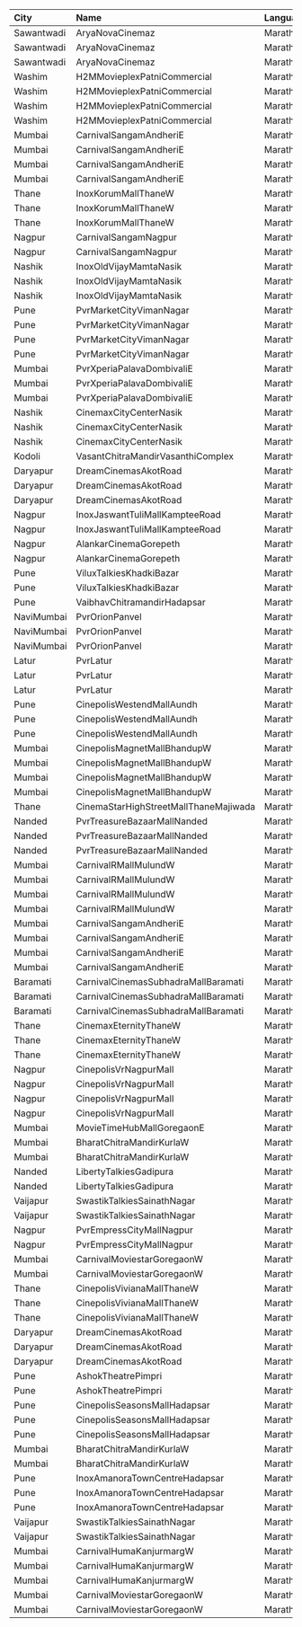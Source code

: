| City       | Name                                  | Language |  Time | Type            | Price | Capacity | Booked |
| :--------- | :------------------------------------ | :------- | ----: | :-------------- | ----: | -------: | -----: |
| Sawantwadi | AryaNovaCinemaz                       | Marathi  | 09:30 | Vip             |  170₹ |      100 |      0 |
| Sawantwadi | AryaNovaCinemaz                       | Marathi  | 09:30 | Gold            |  150₹ |      100 |      0 |
| Sawantwadi | AryaNovaCinemaz                       | Marathi  | 09:30 | Silver          |  150₹ |      100 |      0 |
| Washim     | H2MMovieplexPatniCommercial           | Marathi  | 09:45 | Gl              |  100₹ |       96 |      0 |
| Washim     | H2MMovieplexPatniCommercial           | Marathi  | 09:45 | Pl              |  100₹ |       60 |      0 |
| Washim     | H2MMovieplexPatniCommercial           | Marathi  | 09:45 | Sf              |  100₹ |      500 |    479 |
| Washim     | H2MMovieplexPatniCommercial           | Marathi  | 09:45 | Sl              |   70₹ |       52 |      0 |
| Mumbai     | CarnivalSangamAndheriE                | Marathi  | 10:10 | PlatinumOffline |  160₹ |       10 |      0 |
| Mumbai     | CarnivalSangamAndheriE                | Marathi  | 10:10 | GoldOffline     |  140₹ |       19 |      0 |
| Mumbai     | CarnivalSangamAndheriE                | Marathi  | 10:10 | SilverOffline   |  110₹ |       99 |      1 |
| Mumbai     | CarnivalSangamAndheriE                | Marathi  | 10:10 | BronzeOffline   |  110₹ |       26 |      0 |
| Thane      | InoxKorumMallThaneW                   | Marathi  | 10:30 | Club            |  112₹ |       54 |      0 |
| Thane      | InoxKorumMallThaneW                   | Marathi  | 10:30 | Executive       |  112₹ |       26 |      0 |
| Thane      | InoxKorumMallThaneW                   | Marathi  | 10:30 | Royal           |  210₹ |        9 |      0 |
| Nagpur     | CarnivalSangamNagpur                  | Marathi  | 10:45 | Gold            |  150₹ |      259 |      1 |
| Nagpur     | CarnivalSangamNagpur                  | Marathi  | 10:45 | Silver          |  130₹ |       76 |      0 |
| Nashik     | InoxOldVijayMamtaNasik                | Marathi  | 11:00 | Executive       |   90₹ |       22 |      0 |
| Nashik     | InoxOldVijayMamtaNasik                | Marathi  | 11:00 | Platinum        |  112₹ |       45 |      0 |
| Nashik     | InoxOldVijayMamtaNasik                | Marathi  | 11:00 | Silver          |  112₹ |       95 |      0 |
| Pune       | PvrMarketCityVimanNagar               | Marathi  | 11:00 | Recliner        |  200₹ |        7 |      0 |
| Pune       | PvrMarketCityVimanNagar               | Marathi  | 11:00 | PrimePlus       |  150₹ |        6 |      0 |
| Pune       | PvrMarketCityVimanNagar               | Marathi  | 11:00 | Prime           |  110₹ |       61 |      1 |
| Pune       | PvrMarketCityVimanNagar               | Marathi  | 11:00 | Classic         |  110₹ |       38 |      0 |
| Mumbai     | PvrXperiaPalavaDombivaliE             | Marathi  | 11:45 | Classic         |  150₹ |       18 |      0 |
| Mumbai     | PvrXperiaPalavaDombivaliE             | Marathi  | 11:45 | Prime           |  160₹ |       82 |      0 |
| Mumbai     | PvrXperiaPalavaDombivaliE             | Marathi  | 11:45 | Recliner        |  260₹ |        6 |      0 |
| Nashik     | CinemaxCityCenterNasik                | Marathi  | 11:45 | Recliner        |  310₹ |       17 |      0 |
| Nashik     | CinemaxCityCenterNasik                | Marathi  | 11:45 | Prime           |  150₹ |       67 |      8 |
| Nashik     | CinemaxCityCenterNasik                | Marathi  | 11:45 | Classic         |  110₹ |       17 |      0 |
| Kodoli     | VasantChitraMandirVasanthiComplex     | Marathi  | 12:00 | Class           |   70₹ |      260 |    200 |
| Daryapur   | DreamCinemasAkotRoad                  | Marathi  | 12:15 | Vip             |  160₹ |       62 |     32 |
| Daryapur   | DreamCinemasAkotRoad                  | Marathi  | 12:15 | Gold            |  130₹ |       92 |     45 |
| Daryapur   | DreamCinemasAkotRoad                  | Marathi  | 12:15 | Silver          |   90₹ |       72 |     36 |
| Nagpur     | InoxJaswantTuliMallKampteeRoad        | Marathi  | 12:30 | Club            |  150₹ |       85 |      0 |
| Nagpur     | InoxJaswantTuliMallKampteeRoad        | Marathi  | 12:30 | Executive       |  130₹ |       26 |      0 |
| Nagpur     | AlankarCinemaGorepeth                 | Marathi  | 12:30 | Balcony         |  100₹ |      100 |      0 |
| Nagpur     | AlankarCinemaGorepeth                 | Marathi  | 12:30 | FirstBalcony    |   70₹ |      100 |      0 |
| Pune       | ViluxTalkiesKhadkiBazar               | Marathi  | 12:30 | Gold            |  100₹ |      100 |      0 |
| Pune       | ViluxTalkiesKhadkiBazar               | Marathi  | 12:30 | Silver          |  100₹ |      100 |      0 |
| Pune       | VaibhavChitramandirHadapsar           | Marathi  | 12:30 | Gold            |  100₹ |      142 |     69 |
| NaviMumbai | PvrOrionPanvel                        | Marathi  | 13:00 | Classic         |  180₹ |       13 |      0 |
| NaviMumbai | PvrOrionPanvel                        | Marathi  | 13:00 | Prime           |  200₹ |       62 |      6 |
| NaviMumbai | PvrOrionPanvel                        | Marathi  | 13:00 | PrimePlus       |  240₹ |       16 |      2 |
| Latur      | PvrLatur                              | Marathi  | 13:25 | Prime           |  160₹ |       49 |     33 |
| Latur      | PvrLatur                              | Marathi  | 13:25 | Classic         |  110₹ |       21 |      0 |
| Latur      | PvrLatur                              | Marathi  | 13:25 | ClassicPlus     |  150₹ |       91 |     14 |
| Pune       | CinepolisWestendMallAundh             | Marathi  | 13:30 | Normal          |  200₹ |       10 |      0 |
| Pune       | CinepolisWestendMallAundh             | Marathi  | 13:30 | Executive       |  200₹ |       36 |      0 |
| Pune       | CinepolisWestendMallAundh             | Marathi  | 13:30 | Premium         |  200₹ |       18 |      6 |
| Mumbai     | CinepolisMagnetMallBhandupW           | Marathi  | 13:40 | Vip             |  200₹ |       12 |      0 |
| Mumbai     | CinepolisMagnetMallBhandupW           | Marathi  | 13:40 | Premium         |  111₹ |       28 |      0 |
| Mumbai     | CinepolisMagnetMallBhandupW           | Marathi  | 13:40 | Executive       |  111₹ |       17 |      0 |
| Mumbai     | CinepolisMagnetMallBhandupW           | Marathi  | 13:40 | Normal          |  111₹ |       13 |      0 |
| Thane      | CinemaStarHighStreetMallThaneMajiwada | Marathi  | 13:40 | Normal          |  150₹ |      110 |      0 |
| Nanded     | PvrTreasureBazaarMallNanded           | Marathi  | 13:50 | PrimePlus       |  150₹ |       41 |     20 |
| Nanded     | PvrTreasureBazaarMallNanded           | Marathi  | 13:50 | Prime           |  110₹ |       50 |      4 |
| Nanded     | PvrTreasureBazaarMallNanded           | Marathi  | 13:50 | Classic         |   90₹ |       35 |      4 |
| Mumbai     | CarnivalRMallMulundW                  | Marathi  | 14:00 | SpecialOffline  |  100₹ |       40 |     20 |
| Mumbai     | CarnivalRMallMulundW                  | Marathi  | 14:00 | SilverOffline   |  110₹ |      100 |     50 |
| Mumbai     | CarnivalRMallMulundW                  | Marathi  | 14:00 | GoldOffline     |  140₹ |      140 |     70 |
| Mumbai     | CarnivalRMallMulundW                  | Marathi  | 14:00 | PlatinumOffline |  180₹ |       13 |      7 |
| Mumbai     | CarnivalSangamAndheriE                | Marathi  | 14:00 | PlatinumOffline |  190₹ |        8 |      0 |
| Mumbai     | CarnivalSangamAndheriE                | Marathi  | 14:00 | GoldOffline     |  150₹ |       16 |      0 |
| Mumbai     | CarnivalSangamAndheriE                | Marathi  | 14:00 | SilverOffline   |  130₹ |       83 |      0 |
| Mumbai     | CarnivalSangamAndheriE                | Marathi  | 14:00 | BronzeOffline   |  110₹ |       23 |      0 |
| Baramati   | CarnivalCinemasSubhadraMallBaramati   | Marathi  | 14:15 | Silver          |  150₹ |       42 |     21 |
| Baramati   | CarnivalCinemasSubhadraMallBaramati   | Marathi  | 14:15 | Gold            |  150₹ |      128 |     69 |
| Baramati   | CarnivalCinemasSubhadraMallBaramati   | Marathi  | 14:15 | Sofa            |  180₹ |       17 |      9 |
| Thane      | CinemaxEternityThaneW                 | Marathi  | 14:15 | Mmrecliner      |  280₹ |       17 |      0 |
| Thane      | CinemaxEternityThaneW                 | Marathi  | 14:15 | Mmprime         |  180₹ |       84 |      0 |
| Thane      | CinemaxEternityThaneW                 | Marathi  | 14:15 | Mmclassic       |  140₹ |       19 |      0 |
| Nagpur     | CinepolisVrNagpurMall                 | Marathi  | 14:25 | Vip             |  400₹ |        4 |      4 |
| Nagpur     | CinepolisVrNagpurMall                 | Marathi  | 14:25 | Premium         |  200₹ |       20 |      0 |
| Nagpur     | CinepolisVrNagpurMall                 | Marathi  | 14:25 | Executive       |  180₹ |       25 |      0 |
| Nagpur     | CinepolisVrNagpurMall                 | Marathi  | 14:25 | Normal          |  160₹ |        9 |      0 |
| Mumbai     | MovieTimeHubMallGoregaonE             | Marathi  | 14:30 | Mhraja          |  150₹ |       22 |     16 |
| Mumbai     | BharatChitraMandirKurlaW              | Marathi  | 15:00 | Sofa            |  150₹ |      100 |      0 |
| Mumbai     | BharatChitraMandirKurlaW              | Marathi  | 15:00 | Premium         |  100₹ |      100 |      0 |
| Nanded     | LibertyTalkiesGadipura                | Marathi  | 15:00 | Gold            |   60₹ |      207 |    103 |
| Nanded     | LibertyTalkiesGadipura                | Marathi  | 15:00 | Silver          |   60₹ |      116 |     58 |
| Vaijapur   | SwastikTalkiesSainathNagar            | Marathi  | 15:15 | FamilyClass     |   90₹ |       20 |      0 |
| Vaijapur   | SwastikTalkiesSainathNagar            | Marathi  | 15:15 | GoldClass       |   70₹ |      240 |      0 |
| Nagpur     | PvrEmpressCityMallNagpur              | Marathi  | 16:00 | Classic         |  200₹ |       28 |      0 |
| Nagpur     | PvrEmpressCityMallNagpur              | Marathi  | 16:00 | Prime           |  240₹ |       83 |      4 |
| Mumbai     | CarnivalMoviestarGoregaonW            | Marathi  | 16:45 | GoldOffline     |  130₹ |       23 |      2 |
| Mumbai     | CarnivalMoviestarGoregaonW            | Marathi  | 16:45 | SilverOffline   |  100₹ |       13 |      0 |
| Thane      | CinepolisVivianaMallThaneW            | Marathi  | 17:35 | Normal          |  180₹ |       25 |     13 |
| Thane      | CinepolisVivianaMallThaneW            | Marathi  | 17:35 | Executive       |  200₹ |       97 |     51 |
| Thane      | CinepolisVivianaMallThaneW            | Marathi  | 17:35 | Premium         |  220₹ |       43 |     37 |
| Daryapur   | DreamCinemasAkotRoad                  | Marathi  | 18:15 | Vip             |  160₹ |       62 |     32 |
| Daryapur   | DreamCinemasAkotRoad                  | Marathi  | 18:15 | Gold            |  130₹ |       92 |     45 |
| Daryapur   | DreamCinemasAkotRoad                  | Marathi  | 18:15 | Silver          |   90₹ |       72 |     36 |
| Pune       | AshokTheatrePimpri                    | Marathi  | 18:30 | Balcony         |  100₹ |      100 |      0 |
| Pune       | AshokTheatrePimpri                    | Marathi  | 18:30 | Reserved        |   80₹ |      100 |      0 |
| Pune       | CinepolisSeasonsMallHadapsar          | Marathi  | 18:45 | Normal          |  200₹ |       14 |      0 |
| Pune       | CinepolisSeasonsMallHadapsar          | Marathi  | 18:45 | Executive       |  200₹ |       49 |      4 |
| Pune       | CinepolisSeasonsMallHadapsar          | Marathi  | 18:45 | Premium         |  220₹ |       17 |      0 |
| Mumbai     | BharatChitraMandirKurlaW              | Marathi  | 19:30 | Sofa            |  150₹ |      100 |      0 |
| Mumbai     | BharatChitraMandirKurlaW              | Marathi  | 19:30 | Premium         |  100₹ |      100 |      0 |
| Pune       | InoxAmanoraTownCentreHadapsar         | Marathi  | 20:00 | Club            |  200₹ |       54 |      0 |
| Pune       | InoxAmanoraTownCentreHadapsar         | Marathi  | 20:00 | Executive       |  200₹ |       10 |      0 |
| Pune       | InoxAmanoraTownCentreHadapsar         | Marathi  | 20:00 | Royale          |  280₹ |        2 |      0 |
| Vaijapur   | SwastikTalkiesSainathNagar            | Marathi  | 21:15 | FamilyClass     |   90₹ |       20 |      0 |
| Vaijapur   | SwastikTalkiesSainathNagar            | Marathi  | 21:15 | GoldClass       |   70₹ |      240 |      0 |
| Mumbai     | CarnivalHumaKanjurmargW               | Marathi  | 21:30 | GoldOffline     |  140₹ |       76 |     38 |
| Mumbai     | CarnivalHumaKanjurmargW               | Marathi  | 21:30 | SilverOffline   |  110₹ |       95 |     48 |
| Mumbai     | CarnivalHumaKanjurmargW               | Marathi  | 21:30 | PlatinumOffline |  160₹ |       84 |     42 |
| Mumbai     | CarnivalMoviestarGoregaonW            | Marathi  | 21:45 | GoldOffline     |  140₹ |       23 |      0 |
| Mumbai     | CarnivalMoviestarGoregaonW            | Marathi  | 21:45 | SilverOffline   |  110₹ |       13 |      0 |